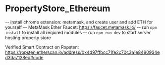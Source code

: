 # PropertyStore_Ethereum
-- install chrome extension: metamask, and create user and add ETH for yourself
    -- MetaMask Ether Faucet: https://faucet.metamask.io/
-- run `npm install` to install all required modules
-- run `npm run dev` to start server hosting property store

Verified Smart Contract on Ropsten: https://ropsten.etherscan.io/address/0x4d97ffbcc71fe2c70c3a1e8480934ed3da7128ed#code
